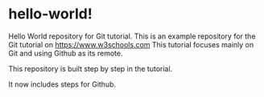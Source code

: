 # hello-world!
Hello World repository for Git tutorial.
This is an example repository for the Git tutorial on https://www.w3schools.com
This tutorial focuses mainly on Git and using Github as its remote.

This repository is built step by step in the tutorial.

It now includes steps for Github.
